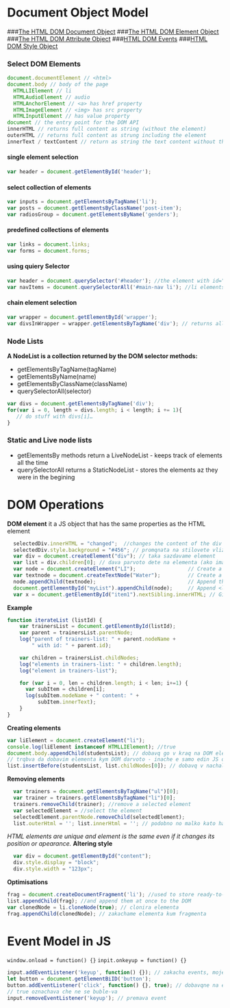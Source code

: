 # Document Object Model

###[The HTML DOM Document Object](http://www.w3schools.com/jsref/dom_obj_document.asp)
###[The HTML DOM Element Object](http://www.w3schools.com/jsref/dom_obj_all.asp)
###[The HTML DOM Attribute Object](http://www.w3schools.com/jsref/dom_obj_attributes.asp)
###[HTML DOM Events](http://www.w3schools.com/jsref/dom_obj_event.asp)
###[HTML DOM Style Object](http://www.w3schools.com/jsref/dom_obj_style.asp)

### Select DOM Elements

```js
document.documentElement // <html>
document.body // body of the page
  HTMLLIElement // li
  HTMLAudioElement // audio
  HTMLAnchorElement // <a> has href property
  HTMLImageElement // <img> has src property
  HTMLInputElement // has value property
document // the entry point for the DOM API
innerHTML // returns full content as string (without the element)
outerHTML // returns full content as strung including the element
innerText / textContent // return as string the text content without the tags
```
#### single element selection

```js
var header = document.getElementById('header');
```
#### select collection of elements

```js
var inputs = document.getElementsByTagName('li');
var posts = document.getElementsByClassName('post-item');
var radiosGroup = document.getElementsByName('genders');
```
#### predefined collections of elements

```js
var links = document.links;
var forms = document.forms;
```
#### using quiery Selector

```js
var header = document.querySelector('#header'); //the element with id="header"
var navItems = document.querySelectorAll('#main-nav li'); //li elements contained in element with id=main-nav
```
#### chain element selection

```js
var wrapper = document.getElementById('wrapper');
var divsInWrapper = wrapper.getElementsByTagName('div'); // returns all div elements inside the element with id "wrapper"
```
### Node Lists

**A NodeList is a collection returned by the DOM selector methods:**
- getElementsByTagName(tagName)
- getElementsByName(name)
- getElementsByClassName(className)
- querySelectorAll(selector)

```js
var divs = document.getElementsByTagName('div');
for(var i = 0, length = divs.length; i < length; i += 1){
   // do stuff with divs[i]…
}
```
### Static and Live node lists

- getElementsBy methods return a LiveNodeList - keeps track of elements all the time
- querySelectorAll returns a StaticNodeList - stores the elements az they were in the begining

# DOM Operations

**DOM element** it a JS object that has the same properties as the HTML element  

```js
  selectedDiv.innerHTML = "changed";  //changes the content of the div
  selectedDiv.style.background = "#456"; // promqnata na stilovete vliza kato inline stilove
  var div = document.createElement("div"); // taka sazdavame element
  var list = div.children[0]; // dava parvoto dete na elementa (ako ima)
  var node = document.createElement("LI");                 // Create a <li> node
  var textnode = document.createTextNode("Water");         // Create a text node
  node.appendChild(textnode);                              // Append the text to <li>
  document.getElementById("myList").appendChild(node);     // Append <li> to <ul> with id="myList"
  var x = document.getElementById("item1").nextSibling.innerHTML; // Gives the second element "item2"
```
**Example**

```js
function iterateList (listId) {
    var trainersList = document.getElementById(listId);
    var parent = trainersList.parentNode;
    log("parent of trainers-list: " + parent.nodeName +
        " with id: " + parent.id);

    var children = trainersList.childNodes;
    log("elements in trainers-list: " + children.length);
    log("element in trainers-list");

    for (var i = 0, len = children.length; i < len; i+=1) {
      var subItem = children[i];
      log(subItem.nodeName + " content: " +
          subItem.innerText);
    }
}
```
**Creating elements**

```js
var liElement = document.createElement("li");
console.log(liElement instanceof HTMLLIElement); //true
document.body.appendChild(studentsList); // dobavq go v kraq na DOM elementa
// trqbva da dobavim elementa kym DOM darvoto - inache e samo edin JS obekt
list.insertBefore(studentsList, list.childNodes[0]); // dobavq v nachaloto ili na izbrana poziciq
```
**Removing elements**

```js
  var trainers = document.getElementsByTagName("ul")[0];
  var trainer = trainers.getElementsByTagName("li")[0];
  trainers.removeChild(trainer); //remove a selected element
  var selectedElement = //select the element
  selectedElement.parentNode.removeChild(selectedElement);
  list.outerHtml = ''; list.innerHtml = ''; // podobno no malko kato hack
```
*HTML elements are unique and element is the same even if it changes its position or apearance.*
**Altering style**

```js
  var div = document.getElementById("content");
  div.style.display = "block";
  div.style.width = "123px";
```
**Optimisations**

```js
frag = document.createDocumentFragment('li'); //used to store ready-to-append elements 
list.appendChild(frag); //and append them at once to the DOM
var clonedNode = li.cloneNode(true); // clonira elementa
frag.appendChild(clonedNode); // zakachame elementa kum fragmenta
```

# Event Model in JS

`window.onload = function() {}`
`inpit.onkeyup = function() {}`

```js
input.addEventListener('keyup', function() {}); // zakacha events, moje da zakachish poveche ot edin
let button = document.getElementBiID('button');
button.addEventListener('click', function() {}, true); // dobavqne na event kym proizvolen elemenrt
// true oznachava che ne se buble-va
input.removeEventListener('keyup'); // premava event
```

